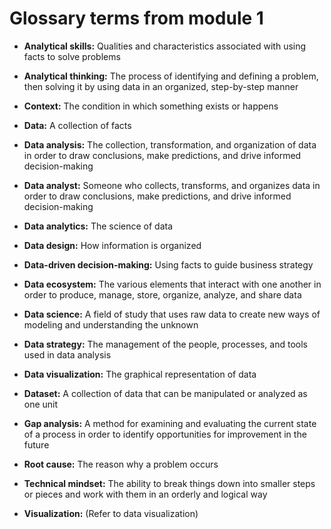 # Glossary terms from module 1

- <b>Analytical skills:</b> Qualities and characteristics associated with using facts to solve problems

- <b>Analytical thinking:</b> The process of identifying and defining a problem, then solving it by using data in an organized, step-by-step manner

- <b>Context:</b> The condition in which something exists or happens

- <b>Data:</b> A collection of facts

- <b>Data analysis:</b> The collection, transformation, and organization of data in order to draw conclusions, make predictions, and drive informed decision-making

- <b>Data analyst:</b> Someone who collects, transforms, and organizes data in order to draw conclusions, make predictions, and drive informed decision-making

- <b>Data analytics:</b> The science of data

- <b>Data design:</b> How information is organized

- <b>Data-driven decision-making:</b> Using facts to guide business strategy

- <b>Data ecosystem:</b> The various elements that interact with one another in order to produce, manage, store, organize, analyze, and share data

- <b>Data science:</b> A field of study that uses raw data to create new ways of modeling and understanding the unknown 

- <b>Data strategy:</b> The management of the people, processes, and tools used in data analysis

- <b>Data visualization:</b> The graphical representation of data

- <b>Dataset:</b> A collection of data that can be manipulated or analyzed as one unit 

- <b>Gap analysis:</b> A method for examining and evaluating the current state of a process in order to identify opportunities for improvement in the future

- <b>Root cause:</b> The reason why a problem occurs

- <b>Technical mindset:</b> The ability to break things down into smaller steps or pieces and work with them in an orderly and logical way

- <b>Visualization:</b> (Refer to data visualization) 